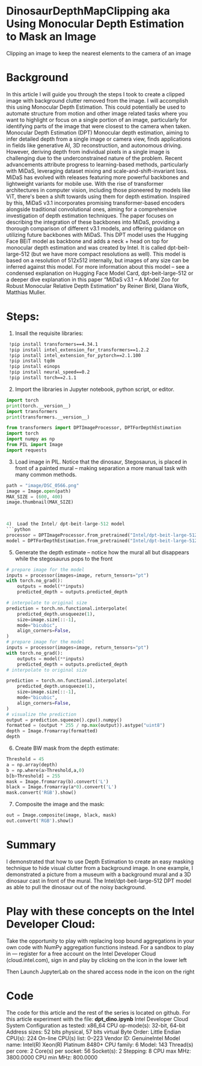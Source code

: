 # DinosaurDepthMapClipping aka Using Monocular Depth Estimation to Mask an Image  
Clipping an image to keep the nearest elements to the camera of an image 

# Background
In this article I will guide you through the steps I took to create a clipped image with background clutter removed from the image. I will accomplish this using Monocular Depth Estimation. This could potentially be used to automate structure from motion and other image related tasks where you want to highlight or focus on a single portion of an image, particularly for identifying parts of the image that were closest to the camera when taken. 
Monocular Depth Estimation (DPT)
Monocular depth estimation, aiming to infer detailed depth from a single image or camera view, finds applications in fields like generative AI, 3D reconstruction, and autonomous driving. However, deriving depth from individual pixels in a single image is challenging due to the underconstrained nature of the problem. Recent advancements attribute progress to learning-based methods, particularly with MiDaS, leveraging dataset mixing and scale-and-shift-invariant loss. MiDaS has evolved with releases featuring more powerful backbones and lightweight variants for mobile use. With the rise of transformer architectures in computer vision, including those pioneered by models like ViT, there's been a shift towards using them for depth estimation. Inspired by this, MiDaS v3.1 incorporates promising transformer-based encoders alongside traditional convolutional ones, aiming for a comprehensive investigation of depth estimation techniques. The paper focuses on describing the integration of these backbones into MiDaS, providing a thorough comparison of different v3.1 models, and offering guidance on utilizing future backbones with MiDaS.
This DPT model uses the Hugging Face BEiT model as backbone and adds a neck + head on top for monocular depth estimation and was created by Intel. It is called dpt-beit-large-512 (but we have more compact resolutions as well). This model is based on a resolution of 512x512 internally, but images of any size can be inferred against this model.
For more information about this model – see a condensed explanation on Hugging Face Model Card, dpt-beit-large-512 or a deeper dive explanation in this paper “MiDaS v3.1 – A Model Zoo for Robust Monocular Relative Depth Estimation” by Reiner Birkl, Diana Wofk, Matthias Muller.
# Steps:
1)	Insall the requisite libraries:
```bash
 !pip install transformers==4.34.1
 !pip install intel_extension_for_transformers==1.2.2
 !pip install intel_extension_for_pytorch==2.1.100
 !pip install tqdm
 !pip install einops
 !pip install neural_speed==0.2
 !pip install torch==2.1.1
```

2)	Import the libraries in  Jupyter notebook, python script, or editor.
```python
import torch
print(torch.__version__)
import transformers
print(transformers.__version__)

from transformers import DPTImageProcessor, DPTForDepthEstimation
import torch
import numpy as np
from PIL import Image
import requests
```
3)	Load image in PIL. Notice that the dinosaur, Stegosaurus, is placed in front of a painted mural – making separation a more manual task with many common methods.

```python
path = "image/DSC_0566.png"
image = Image.open(path)
MAX_SIZE = (600, 400) 
image.thumbnail(MAX_SIZE) 

 

4)	Load the Intel/ dpt-beit-large-512 model
```python
processor = DPTImageProcessor.from_pretrained("Intel/dpt-beit-large-512")
model = DPTForDepthEstimation.from_pretrained("Intel/dpt-beit-large-512")
```
5)	Generate the depth estimate – notice how the mural all but disappears while the stegosaurus pops to the front
```python
# prepare image for the model
inputs = processor(images=image, return_tensors="pt")
with torch.no_grad():
    outputs = model(**inputs)
    predicted_depth = outputs.predicted_depth

# interpolate to original size
prediction = torch.nn.functional.interpolate(
    predicted_depth.unsqueeze(1),
    size=image.size[::-1],
    mode="bicubic",
    align_corners=False,
)
# prepare image for the model
inputs = processor(images=image, return_tensors="pt")
with torch.no_grad():
    outputs = model(**inputs)
    predicted_depth = outputs.predicted_depth
# interpolate to original size

prediction = torch.nn.functional.interpolate(
    predicted_depth.unsqueeze(1),
    size=image.size[::-1],
    mode="bicubic",
    align_corners=False,
)
# visualize the prediction
output = prediction.squeeze().cpu().numpy()
formatted = (output * 255 / np.max(output)).astype("uint8")
depth = Image.fromarray(formatted)
depth
```
 
6)	Create BW mask from the depth estimate:
```python
Threshold = 45
a = np.array(depth)
b = np.where(a>Threshold,a,0)
b[b>Threshold] = 255
mask = Image.fromarray(b).convert('L')
black = Image.fromarray(a*0).convert('L')
mask.convert('RGB').show()
```
 

7)	Composite the image and the mask:
```python
out = Image.composite(image, black, mask)
out.convert('RGB').show()
```

 




# Summary
I demonstrated that how to use Depth Estimation to create an easy masking technique to hide visual clutter from a background image. In one example, I demonstrated a picture from a museum with a background mural and a 3D dinosaur cast in front of the mural. The Intel/dpt-beit-large-512 DPT model as able to pull the dinosaur out of the noisy background.

# Play with these concepts on the Intel Developer Cloud:
Take the opportunity to play with replacing loop bound aggregations in your own code with NumPy aggregation functions instead.
For a sandbox to play in — register for a free account on the Intel Developer Cloud (cloud.intel.com), sign in and play by clicking on the icon in the lower left
 
Then Launch JupyterLab on the shared access node in the icon on the right
 

# Code
The code for this article and the rest of the series is located on github. For this article experiment with the file: **dpt_dino.ipynb**
Intel Developer Cloud System Configuration as tested:
x86_64
CPU op-mode(s): 32-bit, 64-bit
Address sizes: 52 bits physical, 57 bits virtual
Byte Order: Little Endian
CPU(s): 224
On-line CPU(s) list: 0–223
Vendor ID: GenuineIntel
Model name: Intel(R) Xeon(R) Platinum 8480+
CPU family: 6
Model: 143
Thread(s) per core: 2
Core(s) per socket: 56
Socket(s): 2
Stepping: 8
CPU max MHz: 3800.0000
CPU min MHz: 800.0000


